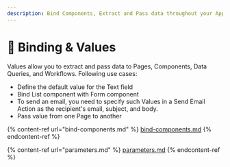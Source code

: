 ```yaml
---
description: Bind Components, Extract and Pass data throughout your App
---
```


# 🔗 Binding & Values

Values allow you to extract and pass data to Pages, Components, Data Queries, and Workflows. Following use cases:

* Define the default value for the Text field
* Bind List component with Form component
* To send an email, you need to specify such Values in a Send Email Action as the recipient's email, subject, and body.
* Pass value from one Page to another

{% content-ref url="bind-components.md" %}
[bind-components.md](bind-components.md)
{% endcontent-ref %}

{% content-ref url="parameters.md" %}
[parameters.md](parameters.md)
{% endcontent-ref %}

